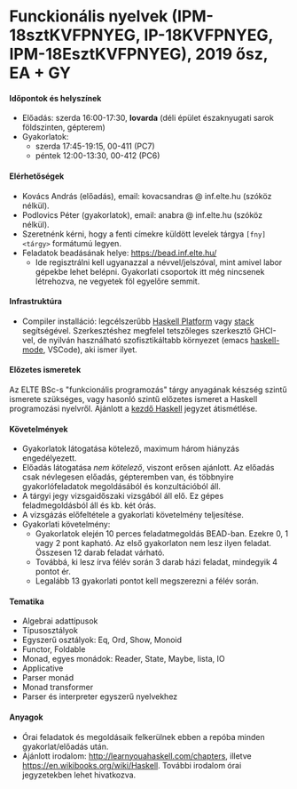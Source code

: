 # Funckionális nyelvek (IPM-18sztKVFPNYEG, IP-18KVFPNYEG, IPM-18EsztKVFPNYEG), 2019 ősz, EA + GY

#### Időpontok és helyszínek

- Előadás: szerda 16:00-17:30, **lovarda** (déli épület északnyugati sarok földszinten, gépterem)
- Gyakorlatok: 
  + szerda 17:45-19:15, 00-411 (PC7)
  + péntek 12:00-13:30, 00-412 (PC6)

#### Elérhetőségek

- Kovács András (előadás), email: kovacsandras @ inf.elte.hu (szóköz nélkül).
- Podlovics Péter (gyakorlatok), email: anabra @ inf.elte.hu (szóköz nélkül).
- Szeretnénk kérni, hogy a fenti címekre küldött levelek tárgya `[fny] <tárgy>` formátumú legyen.
- Feladatok beadásának helye: https://bead.inf.elte.hu/
  + Ide regisztrálni kell ugyanazzal a névvel/jelszóval, mint amivel labor
    gépekbe lehet belépni. Gyakorlati csoportok itt még nincsenek létrehozva,
    ne vegyetek föl egyelőre semmit.

#### Infrastruktúra

- Compiler installáció: legcélszerűbb [Haskell Platform](https://www.haskell.org/platform/) vagy [stack](https://docs.haskellstack.org/en/stable/README/) segítségével. Szerkesztéshez megfelel tetszőleges szerkesztő GHCI-vel, de nyilván használható szofisztikáltabb környezet (emacs [haskell-mode](http://haskell.github.io/haskell-mode/), VSCode), aki ismer ilyet.

#### Előzetes ismeretek

Az ELTE BSc-s "funkcionális programozás" tárgy anyagának készség szintű ismerete szükséges, vagy hasonló szintű előzetes ismeret a Haskell programozási nyelvről. Ajánlott a [kezdő Haskell](http://lambda.inf.elte.hu/Index.xml) jegyzet átismétlése.

#### Követelmények

- Gyakorlatok látogatása kötelező, maximum három hiányzás engedélyezett.
- Előadás látogatása *nem kötelező*, viszont erősen ajánlott. Az előadás csak névlegesen előadás, gépteremben van, és többnyire gyakorlófeladatok megoldásából és konzultációból áll.
- A tárgyi jegy vizsgaidőszaki vizsgából áll elő. Ez gépes feladmegoldásból áll és kb. két órás. 
- A vizsgázás előfeltétele a gyakorlati követelmény teljesítése.
- Gyakorlati követelmény:
  + Gyakorlatok elején 10 perces feladatmegoldás BEAD-ban. Ezekre 0, 1 vagy 2 pont kapható. Az első gyakorlaton
    nem lesz ilyen feladat. Összesen 12 darab feladat várható.
  + Továbbá, ki lesz írva félév során 3 darab házi feladat, mindegyik 4 pontot ér. 
  + Legalább 13 gyakorlati pontot kell megszerezni a félév során. 
  
#### Tematika

- Algebrai adattípusok
- Típusosztályok
- Egyszerű osztályok: Eq, Ord, Show, Monoid
- Functor, Foldable
- Monad, egyes monádok: Reader, State, Maybe, lista, IO
- Applicative
- Parser monád
- Monad transformer
- Parser és interpreter egyszerű nyelvekhez
  
#### Anyagok

- Órai feladatok és megoldásaik felkerülnek ebben a repóba minden gyakorlat/előadás után. 
- Ajánlott irodalom: http://learnyouahaskell.com/chapters, illetve https://en.wikibooks.org/wiki/Haskell. További irodalom órai jegyzetekben lehet hivatkozva.
